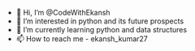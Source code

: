- 👋 Hi, I’m @CodeWithEkansh
- 👀 I’m interested in python and its future prospects
- 🌱 I’m currently learning python and data structures
- 📫 How to reach me - ekansh_kumar27

